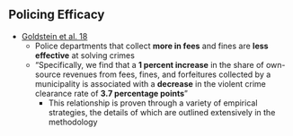 ## Policing Efficacy

*   [Goldstein et al. 18](https://www.law.nyu.edu/sites/default/files/upload_documents/YOU_policing.pdf)
    *   Police departments that collect **more in fees** and fines are **less effective** at solving crimes
    *   “Specifically, we find that a **1 percent increase** in the share of own-source revenues from fees, fines, and forfeitures collected by a municipality is associated with a **decrease** in the violent crime clearance rate of **3.7 percentage points**”
        *   This relationship is proven through a variety of empirical strategies, the details of which are outlined extensively in the methodology
